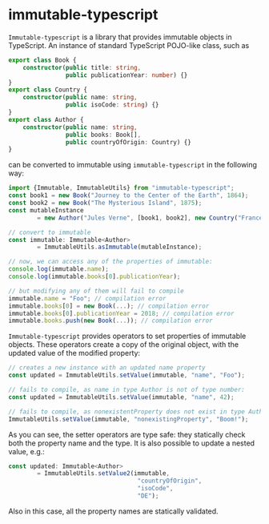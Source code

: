 # immutable-typescript
`Immutable-typescript` is a library that provides immutable objects in TypeScript.
An instance of standard TypeScript POJO-like class, such as
```typescript
export class Book {
    constructor(public title: string,
                public publicationYear: number) {}
}
export class Country {
    constructor(public name: string,
                public isoCode: string) {}
}
export class Author {
    constructor(public name: string,
                public books: Book[],
                public countryOfOrigin: Country) {}
}
```
can be converted to immutable using `immutable-typescript` in the following way:
```typescript
import {Immutable, ImmutableUtils} from "immutable-typescript";
const book1 = new Book("Journey to the Center of the Earth", 1864);
const book2 = new Book("The Mysterious Island", 1875);
const mutableInstance
        = new Author("Jules Verne", [book1, book2], new Country("France", "FR"));

// convert to immutable
const immutable: Immutable<Author>
        = ImmutableUtils.asImmutable(mutableInstance);

// now, we can access any of the properties of immutable:
console.log(immutable.name);
console.log(immutable.books[0].publicationYear);

// but modifying any of them will fail to compile
immutable.name = "Foo"; // compilation error
immutable.books[0] = new Book(...); // compilation error
immutable.books[0].publicationYear = 2018; // compilation error
immutable.books.push(new Book(...)); // compilation error
```

`Immutable-typescript` provides operators to set properties of immutable objects. These operators create a copy of the original object,
with the updated value of the modified property:
```typescript
// creates a new instance with an updated name property
const updated = ImmutableUtils.setValue(immutable, "name", "Foo");

// fails to compile, as name in type Author is not of type number:
const updated = ImmutableUtils.setValue(immutable, "name", 42);

// fails to compile, as nonexistentProperty does not exist in type Author:
ImmutableUtils.setValue(immutable, "nonexistingProperty", "Boom!");

```
As you can see, the setter operators are type safe: they statically check both the property name and the type.
It is also possible to update a nested value, e.g.:
```typescript
const updated: Immutable<Author>
        = ImmutableUtils.setValue2(immutable,
                                    "countryOfOrigin",
                                    "isoCode",
                                    "DE");
```
Also in this case, all the property names are statically validated.

